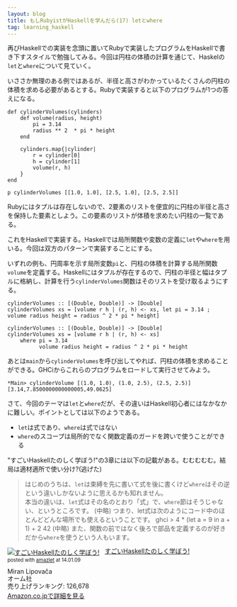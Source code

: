 ```yaml
---
layout: blog
title: もしRubyistがHaskellを学んだら(17) letとwhere
tag: learning_haskell
---
```




再びHaskellでの実装を念頭に置いてRubyで実装したプログラムをHaskellで書き下すスタイルで勉強してみる。今回は円柱の体積の計算を通じて、Haskelの`let`と`where`について見ていく。

いささか無理のある例ではあるが、半径と高さがわかっているたくさんの円柱の体積を求める必要があるとする。Rubyで実装すると以下のプログラムが1つの答えになる。

~~~~
def cylinderVolumes(cylinders)
	def volume(radius, height)
		pi = 3.14
		radius ** 2  * pi * height
	end

	cylinders.map{|cylinder|
		r = cylinder[0]
		h = cylinder[1]
		volume(r, h)
	}
end

p cylinderVolumes [[1.0, 1.0], [2.5, 1.0], [2.5, 2.5]]
~~~~

Rubyにはタプルは存在しないので、2要素のリストを便宜的に円柱の半径と高さを保持した要素としよう。この要素のリストが体積を求めたい円柱の一覧である。

これをHaskellで実装する。Haskellでは局所関数や変数の定義に`let`や`where`を用いる。今回は双方のパターンで実装することにする。

いずれの例も、円周率を示す局所変数`pi`と、円柱の体積を計算する局所関数`volume`を定義する。Haskellにはタプルが存在するので、円柱の半径と幅はタプルに格納し、計算を行う`cylinderVolumes`関数はそのリストを受け取るようにする。

~~~~
cylinderVolumes :: [(Double, Double)] -> [Double]
cylinderVolumes xs = [volume r h | (r, h) <- xs, let pi = 3.14 ; volume radius height = radius ^ 2 * pi * height]
~~~~

~~~~
cylinderVolumes :: [(Double, Double)] -> [Double]
cylinderVolumes xs = [volume r h | (r, h) <- xs]
	where pi = 3.14
	      volume radius height = radius ^ 2 * pi * height
~~~~

あとは`main`から`cylinderVolumes`を呼び出してやれば、円柱の体積を求めることができる。GHCiからこれらのプログラムをロードして実行させてみよう。

~~~~
*Main> cylinderVolume [(1.0, 1.0), (1.0, 2.5), (2.5, 2.5)]
[3.14,7.8500000000000005,49.0625]
~~~~

さて、今回のテーマは`let`と`where`だが、その違いはHaskell初心者にはなかなかに難しい。ポイントとしては以下のようである。

- `let`は式であり、`where`は式ではない
- `where`のスコープは局所的でなく関数定義のガードを跨いで使うことができる

"すごいHaskellたのしく学ぼう!"の3章には以下の記載がある。むむむむむ。結局は適材適所で使い分け?(逃げた)

> はじめのうちは、`let`は束縛を先に書いて式を後に書くけど`where`はその逆という違いしかないように思えるかも知れません。	
> 本当の違いは、`let`式はその名のとおり「式」で、`where`節はそうじゃない、というところです。
> (中略)
> つまり、let式は次のようにコード中のほとんどどんな場所でも使えるということです。
> ghci > 4 * (let a = 9 in a + 1) + 2
> 42
> (中略)
> また、関数の前ではなく後ろで部品を定義するのが好きだから`where`を使うという人もいます。

<div class="amazlet-box" style="margin-bottom:0px;"><div class="amazlet-image" style="float:left;margin:0px 12px 1px 0px;"><a href="http://www.amazon.co.jp/exec/obidos/ASIN/4274068854/xmisao-22/ref=nosim/" name="amazletlink" target="_blank"><img src="http://ecx.images-amazon.com/images/I/51P6NdS4IGL._SL160_.jpg" alt="すごいHaskellたのしく学ぼう!" style="border: none;" /></a></div><div class="amazlet-info" style="line-height:120%; margin-bottom: 10px"><div class="amazlet-name" style="margin-bottom:10px;line-height:120%"><a href="http://www.amazon.co.jp/exec/obidos/ASIN/4274068854/xmisao-22/ref=nosim/" name="amazletlink" target="_blank">すごいHaskellたのしく学ぼう!</a><div class="amazlet-powered-date" style="font-size:80%;margin-top:5px;line-height:120%">posted with <a href="http://www.amazlet.com/" title="amazlet" target="_blank">amazlet</a> at 14.01.09</div></div><div class="amazlet-detail">Miran Lipovača <br />オーム社 <br />売り上げランキング: 126,678<br /></div><div class="amazlet-sub-info" style="float: left;"><div class="amazlet-link" style="margin-top: 5px"><a href="http://www.amazon.co.jp/exec/obidos/ASIN/4274068854/xmisao-22/ref=nosim/" name="amazletlink" target="_blank">Amazon.co.jpで詳細を見る</a></div></div></div><div class="amazlet-footer" style="clear: left"></div></div>
